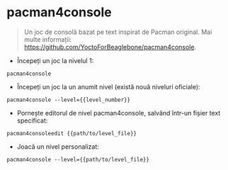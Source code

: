 # pacman4console

> Un joc de consolă bazat pe text inspirat de Pacman original.
> Mai multe informații: <https://github.com/YoctoForBeaglebone/pacman4console>.

- Începeți un joc la nivelul 1:

`pacman4console`

- Începeți un joc la un anumit nivel (există nouă niveluri oficiale):

`pacman4console --level={{level_number}}`

- Pornește editorul de nivel pacman4console, salvând într-un fișier text specificat:

`pacman4consoleedit {{path/to/level_file}}`

- Joacă un nivel personalizat:

`pacman4console --level={{path/to/level_file}}`
